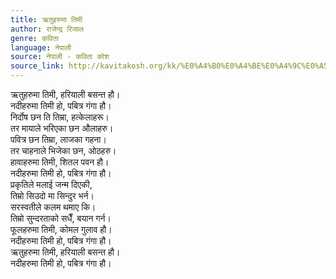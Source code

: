```yaml
---
title: ऋतुहरुमा तिमी
author: राजेन्द्र रिजाल
genre: कविता
language: नेपाली
source: नेपाली - कविता कोश
source_link: http://kavitakosh.org/kk/%E0%A4%B0%E0%A4%BE%E0%A4%9C%E0%A5%87%E0%A4%A8%E0%A5%8D%E0%A4%A6%E0%A5%8D%E0%A4%B0_%E0%A4%B0%E0%A4%BF%E0%A4%9C%E0%A4%BE%E0%A4%B2
---
```


ऋतुहरुमा तिमी, हरियाली बसन्त हौ।  
नदीहरुमा तिमी हो, पबित्र गंगा हौ।  
निर्दोष छन ति तिम्रा, हत्केलाहरू।  
तर मायाले भरिएका छन औलाहरु।  
पवित्र छन तिम्रा, लाजका गहना।  
तर चाहनाले भिजेका छन, ओठहरु।  
हावाहरुमा तिमी, शितल पवन हौ।  
नदीहरुमा तिमी हो, पबित्र गंगा हौ।  
प्रकृतिले मलाई जन्म दिएकी,  
तिम्रो सिउदो मा सिन्दुर भर्न।  
सरस्वतीले कलम थमाए कि।  
तिम्रो सुन्दरताको सधैँ, बयान गर्न।  
फूलहरुमा तिमी, कोमल गुलाव हौ।  
नदीहरुमा तिमी हो, पबित्र गंगा हौ।  
ऋतुहरुमा तिमी, हरियाली बसन्त हौ।  
नदीहरुमा तिमी हो, पबित्र गंगा हौ।
